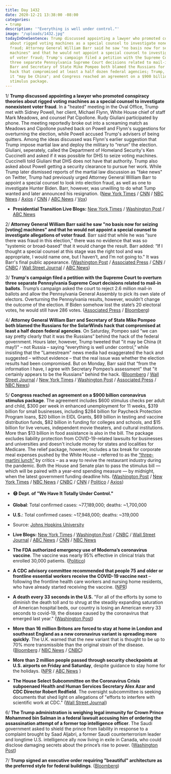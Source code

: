 ```yaml
---
title: Day 1432
date: 2020-12-21 13:38:00 -08:00
categories:
- trump
description: '"Everything is well under control."'
image: "/uploads/1432.jpg"
todayInOneSentence: Trump discussed appointing a lawyer who promoted conspiracy theories
  about rigged voting machines as a special counsel to investigate nonexistent voter
  fraud; Attorney General William Barr said he saw "no basis now for seizing [voting]
  machines" and that he would not appoint a special counsel to investigate allegations
  of voter fraud; Trump's campaign filed a petition with the Supreme Court  to overturn
  three separate Pennsylvania Supreme Court decisions related to mail-in ballots;
  Barr and Secretary of State Mike Pompeo both blamed the Russians for the SolarWinds
  hack that compromised at least a half dozen federal agencies; Trump, however, suggested
  it "may be China"; and Congress reached an agreement on a $900 billion coronavirus
  stimulus package.
---
```


1/ **Trump discussed appointing a lawyer who promoted conspiracy theories about rigged voting machines as a special counsel to investigate nonexistent voter fraud**. In a "heated" meeting in the Oval Office, Trump met with Sidney Powell, her client, Michael Flynn, White House chief of staff Mark Meadows, and counsel Pat Cipollone. Rudy Giuliani participated by phone. The meeting reportedly broke out into a screaming match as Meadows and Cipollone pushed back on Powell and Flynn's suggestions for overturning the election, while Powell accused Trump's advisers of being quitters. Among the ideas discussed was Flynn's earlier suggestion that Trump impose martial law and deploy the military to “rerun” the election. Giuliani, seperately, called the Department of Homeland Security's Ken Cuccinelli and asked if it was possible for DHS to seize voting machines. Cuccinelli told Giuliani that DHS does not have that authority. Trump also asked about Powell getting a security clearance to pursue her work. While Trump later dismissed reports of the martial law discussion as "fake news" on Twitter, Trump had previously urged Attorney General William Barr to appoint a special counsel to look into election fraud, as well as one to investigate Hunter Biden. Barr, however, was unwilling to do what Tump wanted and later announced his resignation. ([New York Times](https://www.nytimes.com/2020/12/19/us/politics/trump-sidney-powell-voter-fraud.html) / [CNN](https://www.cnn.com/2020/12/19/politics/trump-oval-office-meeting-special-counsel-martial-law/index.html) / [NBC News](https://www.nbcnews.com/politics/donald-trump/trump-discussed-naming-sidney-powell-special-counsel-during-white-house-n1251859) / [Axios](https://www.axios.com/giuliani-homeland-security-seize-voting-machines-4ee2e575-e32c-46a2-9f0b-fd80dd63049c.html) / [CNN](https://www.cnn.com/2020/12/20/media/stelter-trump-martial-law/index.html) / [ABC News](https://abcnews.go.com/Politics/fired-attorney-sidney-powell-back-advising-trump-chart/story?id=74823842) / [Vox](https://www.vox.com/2020/12/20/22191988/trump-sidney-powell-special-counsel-election-fraud))

* **Presidential Transition Live Blogs:** [New York Times](https://www.nytimes.com/live/2020/12/21/us/joe-biden-trump/) / [Washington Post](https://www.washingtonpost.com/politics/2020/12/21/joe-biden-trump-transition-live-updates/) / [ABC News](https://abcnews.go.com/Politics/live-updates/2020-election-results-transition/?id=74840775)

2/ **Attorney General William Barr said he saw "no basis now for seizing \[voting\] machines" and that he would not appoint a special counsel to investigate allegations of voter fraud**. Barr said that while he was “sure there was fraud in this election,” there was no evidence that was so “systemic or broad-based” that it would change the result. Barr added:  “If I thought a special counsel at this stage was the right tool and was appropriate, I would name one, but I haven’t, and I’m not going to." It was Barr's final public appearance. ([Washington Post](https://www.washingtonpost.com/national-security/barr-trump-special-counsel-voter-fraud-hunter-biden/2020/12/21/4d85f060-439c-11eb-b0e4-0f182923a025_story.html) / [Associated Press](https://apnews.com/article/william-barr-hunter-biden-election-047487650cd50f5a874c406aad214ce7) / [CNN](https://www.cnn.com/2020/12/21/politics/william-barr-hunter-biden-election-special-counsel/index.html) / [CNBC](https://www.cnbc.com/2020/12/21/attorney-general-barr-wont-name-special-counsel-for-hunter-biden-probe.html) / [Wall Street Journal](https://www.wsj.com/articles/barr-says-he-won-t-appoint-special-counsel-to-probe-hunter-biden-vote-fraud-11608567231) / [ABC News](https://abcnews.go.com/Politics/barr-basis-special-counsel-investigate-election-federal-authority/story?id=74842068))

3/ **Trump's campaign filed a petition with the Supreme Court  to overturn three separate Pennsylvania Supreme Court decisions related to mail-in ballots**. Trump’s campaign asked the court to reject 2.6 million mail-in ballots and allow the Pennsylvania General Assembly to pick its own slate of electors. Overturning the Pennsylvania results, however, wouldn’t change the outcome of the election. If Biden somehow lost the state’s 20 electoral votes, he would still have 286 votes. ([Associated Press](https://apnews.com/article/trump-supreme-court-election-results-151f9a6ca176bd92bb67e4494fecc3c7) / [Bloomberg](https://www.bloomberg.com/news/articles/2020-12-20/trump-again-turns-to-top-court-challenging-pennsylvania-loss?sref=MIBMEEoj))

4/ **Attorney General William Barr and Secretary of State Mike Pompeo both blamed the Russians for the SolarWinds hack that compromised at least a half dozen federal agencies**. On Saturday, Pompeo said “we can say pretty clearly that it was the Russians” behind the hack of the federal government. Hours later, however, Trump tweeted that "it may be China (it may!)" – not Russia – saying “everything is well under control,” while insisting that the "Lamestream" news media had exaggerated the hack and suggested – without evidence – that the real issue was whether the election results had been compromised. But on Monday, Barr said that “from the information I have, I agree with Secretary Pompeo’s assessment" that "it certainly appears to be the Russians" behind the hack. ([Bloomberg](https://www.bloomberg.com/news/articles/2020-12-21/barr-says-russia-likely-to-blame-for-massive-cyber-attack?sref=MIBMEEoj) / [Wall Street Journal](https://www.wsj.com/articles/barr-points-finger-at-russia-for-solarwinds-hack-11608573971?mod=djemalertNEWS) / [New York Times](https://www.nytimes.com/2020/12/19/us/trump-contradicts-pompeo-over-russias-role-in-hack.html) / [Washington Post](https://www.washingtonpost.com/national-security/russia-is-behind-the-broad-ongoing-cyber-spy-campaign-against-the-us-government-and-private-sector-pompeo-says/2020/12/19/8c850cf0-41b3-11eb-8bc0-ae155bee4aff_story.html) / [Associated Press](https://apnews.com/article/donald-trump-politics-mark-levin-coronavirus-pandemic-hacking-6080f156125a4a46edef2a6dcf826611) / [NBC News](https://www.nbcnews.com/news/us-news/secretary-state-pompeo-says-hack-was-pretty-clearly-russian-n1251798))

5/ **Congress reached an agreement on a $900 billion coronavirus stimulus package**. The agreement includes $600 stimulus checks per adult and child, $300 per week in enhanced unemployment for 11 weeks, $319 billion for small businesses, including $284 billion for Paycheck Protection Program loans, $20 billion in EIDL Grants, $69 billion in testing and vaccine distribution funds, $82 billion in funding for colleges and schools, and $15 billion for live venues, independent movie theaters, and cultural institutions. More than $13 billion in food assistance is also in the bill. The package excludes liability protection from COVID-19-related lawsuits for businesses and universities and doesn't include money for states and localities for Medicare. The relief package, however, includes a tax break for corporate meal expenses pushed by the White House – referred to as the [“three-martini lunch”](https://www.washingtonpost.com/us-policy/2020/12/20/meal-tax-deduction/) by critics – as a way to revive the restaurant industry during the pandemic. Both the House and Senate plan to pass the stimulus bill — which will be paired with a year-end spending measure — by midnight, when the latest government funding deadline hits. ([Washington Post](https://www.washingtonpost.com/us-policy/2020/12/20/stimulus-congress/) / [New York Times](https://www.nytimes.com/2020/12/20/us/politics/congress-stimulus-deal.html) / [NBC News](https://www.nbcnews.com/politics/congress/congress-reaches-deal-900-billion-covid-19-relief-n1251779) / [CNBC](https://www.cnbc.com/2020/12/20/mcconnell-says-congress-has-agreed-to-900-billion-coronavirus-stimulus-deal.html) / [CNN](https://www.cnn.com/2020/12/20/politics/second-covid-stimulus-package-details/index.html) / [Politico](https://www.politico.com/news/2020/12/21/congress-verge-approving-massive-stimulus-449504) / [Axios](https://www.axios.com/stimulus-checks-congress-deal-33e713ae-501e-484b-9cea-1a77c39d32e7.html))

* #### 😷 Dept. of "We Have It Totally Under Control."

* **Global**: Total confirmed cases: \~77,189,000; deaths: \~1,700,000

* **U.S.**: Total confirmed cases: \~17,948,000; deaths: \~319,000

* Source: [Johns Hopkins University](https://coronavirus.jhu.edu/map.html)

* **Live Blogs:** [New York Times](https://www.nytimes.com/live/2020/12/21/world/covid-19-coronavirus/) / [Washington Post](https://www.washingtonpost.com/nation/2020/12/21/coronavirus-covid-live-updates-us/) / [CNBC](https://www.cnbc.com/2020/12/21/covid-live-updates-experts-expect-vaccines-to-combat-new-uk-strain-as-shippers-prepare-to-move-pfizer-moderna-drugs-at-same-time-.html) / [Wall Street Journal](https://www.wsj.com/livecoverage/latest-updates/covid?mod=hp_theme_coronavirus-ribbon) / [ABC News](https://abcnews.go.com/Health/coronavirus/live-updates/California-governor-quarantine-covid/?id=74837900) / [CNN](https://www.cnn.com/world/live-news/coronavirus-pandemic-vaccine-updates-12-21-20/index.html) / [NBC News](https://www.nbcnews.com/news/us-news/live-blog/2020-12-21-covid-live-updates-vaccine-news-n1251883)

* **The FDA authorized emergency use of Moderna’s coronavirus vaccine**. The vaccine was nearly 95% effective in clinical trials that enrolled 30,000 patients. ([Politico](https://www.politico.com/news/2020/12/18/fda-authorizes-moderna-coronavirus-vaccine-448578))

* **A CDC advisory committee recommended that people 75 and older or frontline essential workers receive the COVID-19 vaccine next** – following the frontline health care workers and nursing home residents, who have already started receiving the vaccine. ([NPR](https://www.npr.org/sections/coronavirus-live-updates/2020/12/20/948606578/older-people-some-essential-workers-to-get-vaccines-next-cdc-panel-says))

* **A death every 33 seconds in the U.S.** "For all of the efforts by some to diminish the death toll and to shrug at the steadily expanding saturation of American hospital beds, our country is losing an American every 33 seconds to covid-19, the disease caused by the coronavirus that emerged last year." ([Washington Post](https://www.washingtonpost.com/politics/2020/12/19/death-every-30-seconds/))

* **More than 16 million Britons are forced to stay at home in London and southeast England as a new coronavirus variant is spreading more quickly**. The U.K. warned that the new variant that is thought to be up to 70% more transmissible than the original strain of the disease. ([Bloomberg](https://www.bloomberg.com/news/articles/2020-12-19/london-put-in-emergency-lockdown-as-u-k-fights-new-virus-strain?sref=MIBMEEoj) / [NBC News](https://www.nbcnews.com/news/world/uk-prime-minister-boris-johnson-calls-emergency-meeting-over-new-n1251803) / [CNBC](https://www.cnbc.com/2020/12/21/new-covid-strain-makes-uk-a-global-pariah-amid-travel-bans.html))

* **More than 2 million people passed through security checkpoints at U.S. airports on Friday and Saturday**, despite guidance to stay home for the holidays. ([NPR](https://www.npr.org/2020/12/20/948618133/millions-of-people-flying-despite-public-health-pleas-to-stay-put) / [ABC News](https://abcnews.go.com/Travel/wireStory/us-airport-traffic-rising-holiday-travel-warnings-74832028) )

* **The House Select Subcommittee on the Coronavirus Crisis subpoenaed Health and Human Services Secretary Alex Azar and CDC Director Robert Redfield**. The oversight subcommittee is seeking documents that shed light on allegations of "efforts to interfere with scientific work at CDC." ([Wall Street Journal](https://www.wsj.com/articles/house-panel-subpoenas-hhs-cdc-heads-in-coronavirus-probe-11608562819))

6/ **The Trump administration is weighing legal immunity for Crown Prince Mohammed bin Salman in a federal lawsuit accusing him of ordering the assassination attempt of a former top intelligence officer**. The Saudi government asked to shield the prince from liability in response to a complaint brought by Saad Aljabri, a former Saudi counterterrorism leader and longtime U.S. intelligence ally now living in exile in Canada, who could disclose damaging secrets about the prince’s rise to power. ([Washington Post](https://www.washingtonpost.com/local/public-safety/legal-immunity-request-mbs/2020/12/21/c2b87900-4150-11eb-8bc0-ae155bee4aff_story.html))

7/ **Trump signed an executive order requiring "beautiful" architecture as the preferred style for federal buildings**. ([Bloomberg](https://www.bloomberg.com/news/articles/2020-12-21/trump-signs-order-mandating-beautiful-new-federal-architecture?sref=MIBMEEoj))